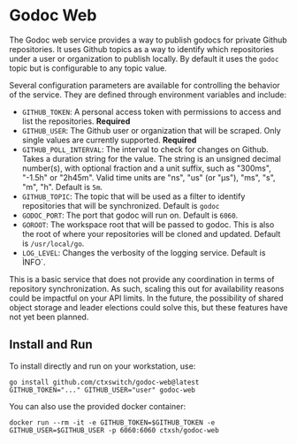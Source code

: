 # Godoc Web
The Godoc web service provides a way to publish godocs for private Github repositories.  It uses Github topics as a way to identify which repositories under a user or organization to publish locally.  By default it uses the `godoc` topic but is configurable to any topic value.

Several configuration parameters are available for controlling the behavior of the service.  They are defined through environment variables and include:

* `GITHUB_TOKEN`: A personal access token with permissions to access and list the repositories.  **Required**
* `GITHUB_USER`: The Github user or organization that will be scraped.  Only single values are currently supported. **Required**
* `GITHUB_POLL_INTERVAL`: The interval to check for changes on Github.  Takes a duration string for the value.  The string is an unsigned decimal number(s), with optional fraction and a unit suffix, such as "300ms", "-1.5h" or "2h45m". Valid time units are "ns", "us" (or "µs"), "ms", "s", "m", "h".  Default is `5m`.
* `GITHUB_TOPIC`: The topic that will be used as a filter to identify repositories that will be synchronized.  Default is `godoc`
* `GODOC_PORT`: The port that godoc will run on. Default is `6060`.
* `GOROOT`: The workspace root that will be passed to godoc.  This is also the root of where your repositories will be cloned and updated.  Default is `/usr/local/go`.
* `LOG_LEVEL`: Changes the verbosity of the logging service.  Default is ÌNFO`.

This is a basic service that does not provide any coordination in terms of repository synchronization.  As such, scaling this out for availability reasons could be impactful on your API limits.  In the future, the possibility of shared object storage and leader elections could solve this, but these features have not yet been planned.

## Install and Run

To install directly and run on your workstation, use:

```
go install github.com/ctxswitch/godoc-web@latest
GITHUB_TOKEN="..." GITHUB_USER="user" godoc-web
```

You can also use the provided docker container:

```
docker run --rm -it -e GITHUB_TOKEN=$GITHUB_TOKEN -e GITHUB_USER=$GITHUB_USER -p 6060:6060 ctxsh/godoc-web
```
